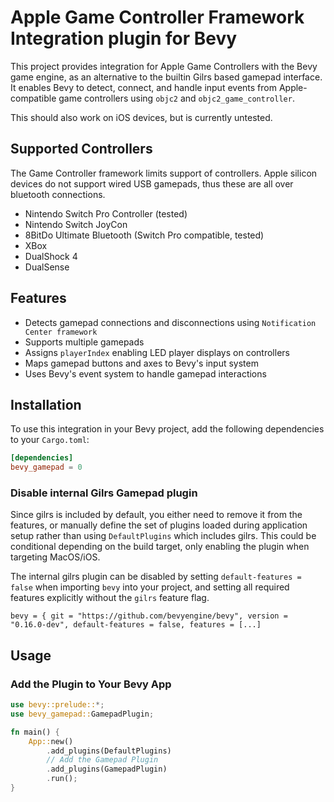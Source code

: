 # Apple Game Controller Framework Integration plugin for Bevy

This project provides integration for Apple Game Controllers with the Bevy game engine, as an alternative to the builtin Gilrs based gamepad interface.
It enables Bevy to detect, connect, and handle input events from Apple-compatible game controllers using `objc2` and `objc2_game_controller`.

This should also work on iOS devices, but is currently untested.

## Supported Controllers

The Game Controller framework limits support of controllers.
Apple silicon devices do not support wired USB gamepads, thus these are all over bluetooth connections.

- Nintendo Switch Pro Controller (tested)
- Nintendo Switch JoyCon
- 8BitDo Ultimate Bluetooth (Switch Pro compatible, tested)
- XBox
- DualShock 4
- DualSense


## Features
- Detects gamepad connections and disconnections using `Notification Center framework`
- Supports multiple gamepads
- Assigns `playerIndex` enabling LED player displays on controllers
- Maps gamepad buttons and axes to Bevy's input system
- Uses Bevy's event system to handle gamepad interactions


## Installation
To use this integration in your Bevy project, add the following dependencies to your `Cargo.toml`:

```toml
[dependencies]
bevy_gamepad = 0
```

### Disable internal Gilrs Gamepad plugin

Since gilrs is included by default, you either need to remove it from the features, or manually define the set of plugins loaded
during application setup rather than using `DefaultPlugins` which includes gilrs. This could be conditional depending on the build target,
only enabling the plugin when targeting MacOS/iOS.

The internal gilrs plugin can be disabled by setting `default-features = false` when importing `bevy`
into your project, and setting all required features explicitly without the `gilrs` feature flag.

```
bevy = { git = "https://github.com/bevyengine/bevy", version = "0.16.0-dev", default-features = false, features = [...]
```

## Usage
### Add the Plugin to Your Bevy App
```rust
use bevy::prelude::*;
use bevy_gamepad::GamepadPlugin;

fn main() {
    App::new()
        .add_plugins(DefaultPlugins)
        // Add the Gamepad Plugin
        .add_plugins(GamepadPlugin)
        .run();
}
```

